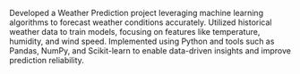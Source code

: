 Developed a Weather Prediction project leveraging machine learning algorithms to forecast weather conditions accurately. Utilized historical weather data to train models, focusing on features like temperature, humidity, and wind speed. Implemented using Python and tools such as Pandas, NumPy, and Scikit-learn to enable data-driven insights and improve prediction reliability.
